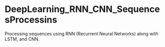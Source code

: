 # DeepLearning_RNN_CNN_SequencesProcessins
Processing sequences using RNN (Recurrent Neural Networks) along with LSTM, and CNN.

